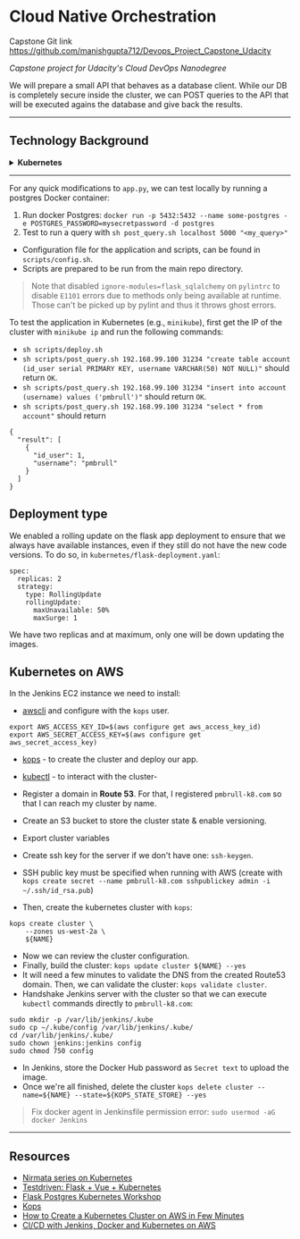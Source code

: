 # Cloud Native Orchestration

Capstone Git link https://github.com/manishgupta712/Devops_Project_Capstone_Udacity

*Capstone project for Udacity's Cloud DevOps Nanodegree*

We will prepare a small API that behaves as a database client. 
While our DB is completely secure inside the cluster, 
we can POST queries to the API that will be executed agains the database and give back the results.

---

## Technology Background

<details>
<summary><b>Kubernetes</b></summary>

### Pods

The smallest unit available in Kubernetes is the **Pod**, the basic building block:

> Pods are the smallest deployable units of computing that can be created and managed in Kubernetes.

In other words, Pods are units that encapsulate the elements of the application that must work together. Therefore, when scaling the application - increasing / decreasing the number of Pods - , all the elements inside the Pod will equally scale. Moreover, containers inside the same Pod can easily communicate between them, being isolated from anything else that could be placed outside of their *world*.

However, by definition Pods are not meant to be reliable units. Yes, they have their own IP addresses and we could directly communicate to any of them, but this is discouraged in a production environment as they are ephemeral. Depending on the application load, new Pods may appear or others may crash, so we instead want to communicate to our application in a greater level of abstraction. In order to achieve this, Kubernetes brings us two resources: Workload API Objects and Services.

### Replica Sets

This is an API Object that helps to manage the scaling of Pods.

> Replica Sets ensure that a specified number of pod replicas are running at any given time.

Based on a given **template** and *specs* - such as `specs.replicas = 3`, Replica Sets create Pods to manage. However, a Replica Set may also manage Pods that were not created by it, by specifying a **Selector**, that will be used to match any pod with that given label.

However, this API lacks the ability to perform updates. That's why we need **Deployments**.

### Deployment

Deployment encapsulate both Replica Sets and Pods, providing a declarative method of update their state: `kubectl`. This adds another layer of abstraction to managing Kubernetes:

`User [interface] -> Deployment -> Replica Set -> Pod`

Through the `kubectl` interface, the Deployment will check the current status of the cluster and make it match the desired state specified by the user.

### Stateful Set

Finally, we will introduce another Kubernetes framewoek called **Stateful Set**, used to manage *stateful applications* such as databases. In this [link](http://pauldone.blogspot.com/2017/06/deploying-mongodb-on-kubernetes-gke25.html) I found the best definition of them:

> StatefulSets provides the capabilities of stable unique network hostnames and stable dedicated network storage volume mappings, essential for a database cluster to function properly and for data to exist and outlive the lifetime of inherently ephemeral containers.

### Persistent Volumes

As explained in the [docs](https://kubernetes.io/docs/concepts/storage/persistent-volumes/), `PersistentVolume`s are pieces of storage that will be requested through `PersistentVolumeClaim`s.

</details>

---

For any quick modifications to `app.py`, we can test locally by running a postgres Docker container:
1. Run docker Postgres: `docker run -p 5432:5432 --name some-postgres -e POSTGRES_PASSWORD=mysecretpassword -d postgres`
1. Test to run a query with `sh post_query.sh localhost 5000 "<my_query>"`

* Configuration file for the application and scripts, can be found in `scripts/config.sh`.
* Scripts are prepared to be run from the main repo directory.

> Note that disabled `ignore-modules=flask_sqlalchemy` on `pylintrc` to disable `E1101` errors due to methods only being available at runtime. Those can't be picked up by pylint and thus it throws ghost errors.

To test the application in Kubernetes (e.g., `minikube`), first get the IP of the cluster with `minikube ip` and run the following commands:

* `sh scripts/deploy.sh`
* `sh scripts/post_query.sh 192.168.99.100 31234 "create table account (id_user serial PRIMARY KEY, username VARCHAR(50) NOT NULL)"` should return `OK`.
* `sh scripts/post_query.sh 192.168.99.100 31234 "insert into account (username) values ('pmbrull')"` should return `OK`.
* `sh scripts/post_query.sh 192.168.99.100 31234 "select * from account"` should return
```
{
  "result": [
    {
      "id_user": 1, 
      "username": "pmbrull"
    }
  ]
}
```

## Deployment type

We enabled a rolling update on the flask app deployment to ensure that we always have available instances, even if they still do not have the new code versions. To do so, in `kubernetes/flask-deployment.yaml`:
```
spec:
  replicas: 2
  strategy:
    type: RollingUpdate
    rollingUpdate:
      maxUnavailable: 50%
      maxSurge: 1
```

We have two replicas and at maximum, only one will be down updating the images.

## Kubernetes on AWS

In the Jenkins EC2 instance we need to install:
* [awscli](https://docs.aws.amazon.com/es_es/cli/latest/userguide/cli-chap-install.html) and configure with the `kops` user.
```
export AWS_ACCESS_KEY_ID=$(aws configure get aws_access_key_id)
export AWS_SECRET_ACCESS_KEY=$(aws configure get aws_secret_access_key)
```
* [kops](https://github.com/kubernetes/kops/blob/master/docs/install.md) - to create the cluster and deploy our app.
* [kubectl](https://kubernetes.io/docs/tasks/tools/install-kubectl/) - to interact with the cluster-

* Register a domain in **Route 53**. For that, I registered `pmbrull-k8.com` so that I can reach my cluster by name.
* Create an S3 bucket to store the cluster state & enable versioning.
* Export cluster variables 
* Create ssh key for the server if we don't have one: `ssh-keygen`.
* SSH public key must be specified when running with AWS (create with `kops create secret --name pmbrull-k8.com sshpublickey admin -i ~/.ssh/id_rsa.pub`)
* Then, create the kubernetes cluster with `kops`:
```
kops create cluster \
    --zones us-west-2a \
    ${NAME}
```
* Now we can review the cluster configuration.
* Finally, build the cluster: `kops update cluster ${NAME} --yes`
* It will need a few minutes to validate the DNS from the created Route53 domain. Then, we can validate the cluster: `kops validate cluster`.
* Handshake Jenkins server with the cluster so that we can execute `kubectl` commands directly to `pmbrull-k8.com`:
```
sudo mkdir -p /var/lib/jenkins/.kube
sudo cp ~/.kube/config /var/lib/jenkins/.kube/
cd /var/lib/jenkins/.kube/
sudo chown jenkins:jenkins config
sudo chmod 750 config
```

* In Jenkins, store the Docker Hub password as `Secret text` to upload the image.
* Once we're all finished, delete the cluster `kops delete cluster --name=${NAME} --state=${KOPS_STATE_STORE} --yes`

> Fix docker agent in Jenkinsfile permission error: `sudo usermod -aG docker Jenkins`
---

## Resources

* [Nirmata series on Kubernetes](https://www.nirmata.com/2018/03/03/kubernetes-for-developers-part-2-replica-sets-and-deployments/)
* [Testdriven: Flask + Vue + Kubernetes](https://github.com/testdrivenio/flask-vue-kubernetes)
* [Flask Postgres Kubernetes Workshop](https://github.com/lihan/flask-postgres-kubernetes-workshop)
* [Kops](https://github.com/kubernetes/kops/blob/master/docs/aws.md)
* [How to Create a Kubernetes Cluster on AWS in Few Minutes](https://medium.com/containermind/how-to-create-a-kubernetes-cluster-on-aws-in-few-minutes-89dda10354f4)
* [CI/CD with Jenkins, Docker and Kubernetes on AWS](https://medium.com/@Thegaijin/ci-cd-with-jenkins-docker-and-kubernetes-26932c3a1ea)

